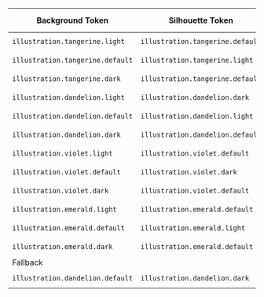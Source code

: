 | Background Token                | Silhouette Token                | Foreground Token                |
|---------------------------------|---------------------------------|---------------------------------|
|`illustration.tangerine.light`	  |`illustration.tangerine.default`	|`illustration.on-surface-dark`     |
|`illustration.tangerine.default`	  |`illustration.tangerine.light`	    |`illustration.on-surface-dark`     |
|`illustration.tangerine.dark`	  |`illustration.tangerine.default`	|`illustration.on-surface-light`    |
|`illustration.dandelion.light`	  |`illustration.dandelion.dark`	    |`illustration.on-surface-dark`     |
|`illustration.dandelion.default`	  |`illustration.dandelion.light`     |`illustration.on-surface-dark`     |
|`illustration.dandelion.dark`	  |`illustration.dandelion.default`	|`illustration.on-surface-dark`     |
|`illustration.violet.light`	      |`illustration.violet.default`	    |`illustration.on-surface-dark`     |
|`illustration.violet.default`	  |`illustration.violet.dark`	        |`illustration.on-surface-light`    |
|`illustration.violet.dark`	      |`illustration.violet.default`	    |`illustration.on-surface-light`    |
|`illustration.emerald.light`	      |`illustration.emerald.default`	    |`illustration.on-surface-dark`     |
|`illustration.emerald.default`	  |`illustration.emerald.light`	    |`illustration.on-surface-dark`     |
|`illustration.emerald.dark`	      |`illustration.emerald.default`	    |`illustration.on-surface-light`    |
|Fallback                          |                                 |                                 |
|`illustration.dandelion.default`	  |`illustration.dandelion.dark`	    |`illustration.on-surface-dark`     |